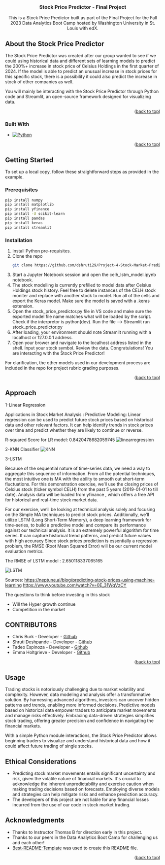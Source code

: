 <a name="readme-top"></a>
<!-- PROJECT 4 README -->

<!-- SAVE THESE NICE PARTS FOR WHEN THE REPO IS PUBLIC
***[![Contributors][contributors-shield]][contributors-url]
***[![Forks][forks-shield]][forks-url]
***[![Stargazers][stars-shield]][stars-url]
***[![Issues][issues-shield]][issues-url]
-->

<!-- PROJECT LOGO -->
<br />
<div align="center">

<h3 align="center">Stock Price Predictor - Final Project</h3>

  <p align="center">
    This is a Stock Price Predictor built as part of the Final Project for the Fall 2023 Data Analytics Boot Camp hosted by Washington University in St. Louis with edX.
    <br />
  </p>
</div>

<!-- ABOUT THE PROJECT -->
## About the Stock Price Predictor

The Stock Price Predictor was created after our group wanted to see if we could using historical data and different sets of learning models to predict the 200%+ increase in stock price of Celsius Holdings in the first quarter of 2024. If the model is able to predict an unusual increase in stock prices for this specific stock, there is a possibility it could also predict the increase in stock of other companies as well. 

You will mainly be interacting with the Stock Price Predictor through Python code and Streamlit, an open-source framework designed for visualizing data.

<p align="right">(<a href="#readme-top">back to top</a>)</p>

### Built With

* [![Python][Python.com]][Python-url]

<p align="right">(<a href="#readme-top">back to top</a>)</p>

<!-- GETTING STARTED -->
## Getting Started

To set up a local copy, follow these straightforward steps as provided in the example.

### Prerequisites


  ```sh
  pip install numpy
  pip install matplotlib
  pip install yfinance
  pip install -U scikit-learn
  pip install pandas
  pip install keras
  pip install streamlit
  ```


<!-- INSTALLATION -->
### Installation

1. Install Python pre-requisites. 
2. Clone the repo
   ```sh
   git clone https://github.com/dshruti29/Project-4-Stock-Market-Prediction.git
   ```
3. Start a Jupyter Notebook session and open the celh_lstm_model.ipynb notebook. 
4. The stock modelling is currently prefilled to model data after Celsius Holdings stock history. Feel free to delete instances of the CELH stock moniter and replace with another stock to model. Run all of the cells and export the Keras model. Make sure the model is saved with a .keras extension.
5. Open the stock_price_predictor.py file in VS code and make sure the exported model file name matches what will be loaded by the script. Check if the interpretor is python(dev). Run the file --> Streamlit run stock_price_predictor.py
6. After loading, your environment should note Streamlit running with a localhost or 127.0.0.1 address.
7. Open your brower and navigate to the localhost address listed in the shell. Input your stock symbol. Review the data. Congratulations! You are interacting with the Stock Price Predictor!

For clarification, the other models used in our development process are included in the repo for project rubric grading purposes. 
<p align="right">(<a href="#readme-top">back to top</a>)</p>


<!-- Approach -->
## Approach

1-Linear Regression 

Applications in Stock Market Analysis : 
Predictive Modeling: Linear regression can be used to predict future stock prices based on historical data and other relevant factors.
It can help identify trends in stock prices over time and predict whether they are likely to continue or reverse.

R-squared Score for LR model: 0.8420478682059745
![linearregression](https://github.com/dshruti29/Project-4-Stock-Market-Prediction/assets/146403979/1056c37b-3579-4b3d-b070-f7c6009c774e)

2-KNN Classifier 
![KNN](https://github.com/dshruti29/Project-4-Stock-Market-Prediction/assets/146403979/658928e9-bc60-44e4-8f20-bcee03a6f69b)

3-LSTM

Because of the sequential nature of time-series data, we need a way to aggregate this sequence of information. From all the potential techniques, the most intuitive one is MA with the ability to smooth out short-term fluctuations.
For this demonstration exercise, we’ll use the closing prices of Celcius stock (ticker symbol CELH) from the past 5 years (2019-01-01 to till date). Analysis data will be loaded from yfinance , which offers a free API for historical and real-time stock market data. 

For our exercise, we’ll be looking at technical analysis solely and focusing on the Simple MA  techniques to predict stock prices. Additionally, we’ll utilize LSTM (Long Short-Term Memory), a deep learning framework for time-series, to build a predictive model and compare its performance against our technical analysis.
It is an extremely powerful algorithm for time series. It can capture historical trend patterns, and predict future values with high accuracy
Since stock prices prediction is essentially a regression problem, the RMSE (Root Mean Squared Error) will be our current model evaluation metrics. 

The RMSE of LSTM model : 2.650118337065165

![LSTM](https://github.com/dshruti29/Project-4-Stock-Market-Prediction/assets/146403979/2496e77e-e046-4552-bc8f-7c070122d0ff)

Sources:
https://neptune.ai/blog/predicting-stock-prices-using-machine-learning
https://www.youtube.com/watch?v=0E_31WqVzCY

The questions to think before investing in this stock 

- Will the Hyper growth continue 
- Competition in the market  


<!-- CONTRIBUTORS -->
## CONTRIBUTORS

* Chris Burk - Developer - [Github](https://github.com/burk992)
* Shruti Deshpande - Developer - [Github](https://github.com/dshruti29)
* Tadeo Espinoza - Developer - [Github](https://github.com/Tadespi)
* Emma Holtgrieve - Developer - [Github](https://github.com/eholtgrieve)



<p align="right">(<a href="#readme-top">back to top</a>)</p>

<!-- USAGE EXAMPLES -->
## Usage 

Trading stocks is notoriously challenging due to market volatility and complexity. However, data modeling and analysis offer a transformative solution. By harnessing advanced algorithms, investors can uncover hidden patterns and trends, enabling more informed decisions. Predictive models based on historical data empower traders to anticipate market movements and manage risks effectively. Embracing data-driven strategies simplifies stock trading, offering greater precision and confidence in navigating the financial markets.

With a simple Python module interactions, the Stock Price Predictor allows beginning traders to visualize and understand historical data and how it could affect future trading of single stocks.

<!-- ETHICAL CONSIDERATIONS -->
## Ethical Considerations 

* Predicting stock market movements entails significant uncertainty and risk, given the volatile nature of financial markets. It's crucial to acknowledge the inherent unpredictability and exercise caution when making trading decisions based on forecasts. Employing diverse models and strategies can help mitigate risks and enhance prediction accuracy.
* The developers of this project are not liable for any financial losses incurred from the use of our code in stock market trading.

<!-- ACKNOWLEDGMENTS -->
## Acknowledgments

* Thanks to Instructor Thomas B for direction early in this project.
* Thanks to our peers in the Data Analytics Boot Camp for challenging us and each other!
* [Best-README-Template](https://github.com/othneildrew/Best-README-Template) was used to create this README file. 

<p align="right">(<a href="#readme-top">back to top</a>)</p>



<!-- MARKDOWN LINKS & IMAGES -->
<!-- https://www.markdownguide.org/basic-syntax/#reference-style-links -->
[contributors-shield]: https://img.shields.io/github/contributors/prowoody/Project-3.svg?style=for-the-badge
[contributors-url]: https://github.com/Tadespi/Project_4/graphs/contributors
[forks-shield]: https://img.shields.io/github/forks/tadespi/Project_4.svg?style=for-the-badge
[forks-url]: https://github.com/Tadespi/Project_4/network/members
[stars-shield]: https://img.shields.io/github/stars/tadespi/Project_4.svg?style=for-the-badge
[stars-url]: https://github.com/Tadespi/Project_4/stargazers
[issues-shield]: https://img.shields.io/github/issues/tadespi/Project_4.svg?style=for-the-badge
[issues-url]: https://github.com/Tadespi/Project_4/issues
[license-shield]: https://img.shields.io/github/license/tadespi/Project_4.svg?style=for-the-badge
[license-url]: https://github.com/Tadespi/Project_4/blob/master/LICENSE.txt
[Python.com]: https://img.shields.io/badge/Python-ffde57?style=for-the-badge&logo=Python&logoColor=white
[Python-url]: https://www.python.org/
[CSS.com]: https://img.shields.io/badge/CSS-563D7C?style=for-the-badge&logo=CSS3&logoColor=white
[CSS-url]: https://www.w3schools.com/css/
[JS.com]: https://img.shields.io/badge/JavaScript-F0DB4F?style=for-the-badge&logo=Javascript&logoColor=black
[JS-url]: https://www.javascript.com/
